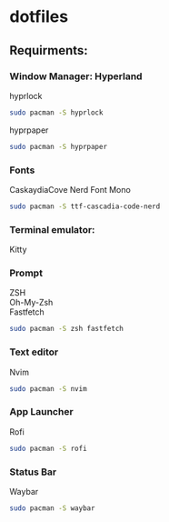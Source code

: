 # dotfiles

## Requirments:

### Window Manager: Hyperland

hyprlock

```bash
sudo pacman -S hyprlock
```

hyprpaper

```bash
sudo pacman -S hyprpaper
```

### Fonts

CaskaydiaCove Nerd Font Mono

```bash
sudo pacman -S ttf-cascadia-code-nerd
```

### Terminal emulator:

Kitty 

### Prompt

ZSH    
Oh-My-Zsh   
Fastfetch 

```bash
sudo pacman -S zsh fastfetch
```

### Text editor

Nvim
```bash
sudo pacman -S nvim
```

### App Launcher

Rofi

```bash
sudo pacman -S rofi
```

### Status Bar

Waybar

```bash
sudo pacman -S waybar
```
